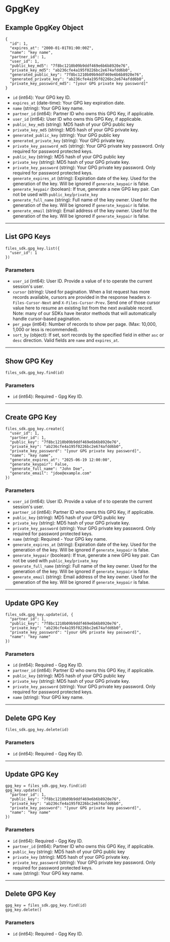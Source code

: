 # GpgKey

## Example GpgKey Object

```
{
  "id": 1,
  "expires_at": "2000-01-01T01:00:00Z",
  "name": "key name",
  "partner_id": 1,
  "user_id": 1,
  "public_key_md5": "7f8bc1210b09b9ddf469e6b6b8920e76",
  "private_key_md5": "ab236cfe4a195f0226bc2e674afdd6b0",
  "generated_public_key": "7f8bc1210b09b9ddf469e6b6b8920e76",
  "generated_private_key": "ab236cfe4a195f0226bc2e674afdd6b0",
  "private_key_password_md5": "[your GPG private key password]"
}
```

* `id` (int64): Your GPG key ID.
* `expires_at` (date-time): Your GPG key expiration date.
* `name` (string): Your GPG key name.
* `partner_id` (int64): Partner ID who owns this GPG Key, if applicable.
* `user_id` (int64): User ID who owns this GPG Key, if applicable.
* `public_key_md5` (string): MD5 hash of your GPG public key
* `private_key_md5` (string): MD5 hash of your GPG private key.
* `generated_public_key` (string): Your GPG public key
* `generated_private_key` (string): Your GPG private key.
* `private_key_password_md5` (string): Your GPG private key password. Only required for password protected keys.
* `public_key` (string): MD5 hash of your GPG public key
* `private_key` (string): MD5 hash of your GPG private key.
* `private_key_password` (string): Your GPG private key password. Only required for password protected keys.
* `generate_expires_at` (string): Expiration date of the key. Used for the generation of the key. Will be ignored if `generate_keypair` is false.
* `generate_keypair` (boolean): If true, generate a new GPG key pair. Can not be used with `public_key`/`private_key`
* `generate_full_name` (string): Full name of the key owner. Used for the generation of the key. Will be ignored if `generate_keypair` is false.
* `generate_email` (string): Email address of the key owner. Used for the generation of the key. Will be ignored if `generate_keypair` is false.


---

## List GPG Keys

```
files_sdk.gpg_key.list({
  "user_id": 1
})
```

### Parameters

* `user_id` (int64): User ID.  Provide a value of `0` to operate the current session's user.
* `cursor` (string): Used for pagination.  When a list request has more records available, cursors are provided in the response headers `X-Files-Cursor-Next` and `X-Files-Cursor-Prev`.  Send one of those cursor value here to resume an existing list from the next available record.  Note: many of our SDKs have iterator methods that will automatically handle cursor-based pagination.
* `per_page` (int64): Number of records to show per page.  (Max: 10,000, 1,000 or less is recommended).
* `sort_by` (object): If set, sort records by the specified field in either `asc` or `desc` direction. Valid fields are `name` and `expires_at`.


---

## Show GPG Key

```
files_sdk.gpg_key.find(id)
```

### Parameters

* `id` (int64): Required - Gpg Key ID.


---

## Create GPG Key

```
files_sdk.gpg_key.create({
  "user_id": 1,
  "partner_id": 1,
  "public_key": "7f8bc1210b09b9ddf469e6b6b8920e76",
  "private_key": "ab236cfe4a195f0226bc2e674afdd6b0",
  "private_key_password": "[your GPG private key password]",
  "name": "key name",
  "generate_expires_at": "2025-06-19 12:00:00",
  "generate_keypair": False,
  "generate_full_name": "John Doe",
  "generate_email": "jdoe@example.com"
})
```

### Parameters

* `user_id` (int64): User ID.  Provide a value of `0` to operate the current session's user.
* `partner_id` (int64): Partner ID who owns this GPG Key, if applicable.
* `public_key` (string): MD5 hash of your GPG public key
* `private_key` (string): MD5 hash of your GPG private key.
* `private_key_password` (string): Your GPG private key password. Only required for password protected keys.
* `name` (string): Required - Your GPG key name.
* `generate_expires_at` (string): Expiration date of the key. Used for the generation of the key. Will be ignored if `generate_keypair` is false.
* `generate_keypair` (boolean): If true, generate a new GPG key pair. Can not be used with `public_key`/`private_key`
* `generate_full_name` (string): Full name of the key owner. Used for the generation of the key. Will be ignored if `generate_keypair` is false.
* `generate_email` (string): Email address of the key owner. Used for the generation of the key. Will be ignored if `generate_keypair` is false.


---

## Update GPG Key

```
files_sdk.gpg_key.update(id, {
  "partner_id": 1,
  "public_key": "7f8bc1210b09b9ddf469e6b6b8920e76",
  "private_key": "ab236cfe4a195f0226bc2e674afdd6b0",
  "private_key_password": "[your GPG private key password]",
  "name": "key name"
})
```

### Parameters

* `id` (int64): Required - Gpg Key ID.
* `partner_id` (int64): Partner ID who owns this GPG Key, if applicable.
* `public_key` (string): MD5 hash of your GPG public key
* `private_key` (string): MD5 hash of your GPG private key.
* `private_key_password` (string): Your GPG private key password. Only required for password protected keys.
* `name` (string): Your GPG key name.


---

## Delete GPG Key

```
files_sdk.gpg_key.delete(id)
```

### Parameters

* `id` (int64): Required - Gpg Key ID.


---

## Update GPG Key

```
gpg_key = files_sdk.gpg_key.find(id)
gpg_key.update({
  "partner_id": 1,
  "public_key": "7f8bc1210b09b9ddf469e6b6b8920e76",
  "private_key": "ab236cfe4a195f0226bc2e674afdd6b0",
  "private_key_password": "[your GPG private key password]",
  "name": "key name"
})
```

### Parameters

* `id` (int64): Required - Gpg Key ID.
* `partner_id` (int64): Partner ID who owns this GPG Key, if applicable.
* `public_key` (string): MD5 hash of your GPG public key
* `private_key` (string): MD5 hash of your GPG private key.
* `private_key_password` (string): Your GPG private key password. Only required for password protected keys.
* `name` (string): Your GPG key name.


---

## Delete GPG Key

```
gpg_key = files_sdk.gpg_key.find(id)
gpg_key.delete()
```

### Parameters

* `id` (int64): Required - Gpg Key ID.
